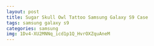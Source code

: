 ```yaml
---
layout: post
title: Sugar Skull Owl Tattoo Samsung Galaxy S9 Case
tags: samsung galaxy s9
categories: samsung
img: 1Dv4-XU2MNNq_icd1p1Q_HvrOXZquAneM
---
```


